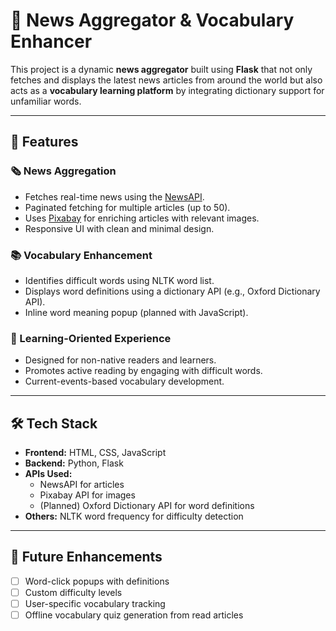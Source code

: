 # 📰 News Aggregator & Vocabulary Enhancer

This project is a dynamic **news aggregator** built using **Flask** that not only fetches and displays the latest news articles from around the world but also acts as a **vocabulary learning platform** by integrating dictionary support for unfamiliar words.

---

## 🚀 Features

### 🗞 News Aggregation
- Fetches real-time news using the [NewsAPI](https://newsapi.org/).
- Paginated fetching for multiple articles (up to 50).
- Uses [Pixabay](https://pixabay.com/api/docs/) for enriching articles with relevant images.
- Responsive UI with clean and minimal design.

### 📚 Vocabulary Enhancement
- Identifies difficult words using NLTK word list.
- Displays word definitions using a dictionary API (e.g., Oxford Dictionary API).
- Inline word meaning popup (planned with JavaScript).

### 🧠 Learning-Oriented Experience
- Designed for non-native readers and learners.
- Promotes active reading by engaging with difficult words.
- Current-events-based vocabulary development.

---

## 🛠 Tech Stack

- **Frontend:** HTML, CSS, JavaScript
- **Backend:** Python, Flask
- **APIs Used:**
  - NewsAPI for articles
  - Pixabay API for images
  - (Planned) Oxford Dictionary API for word definitions
- **Others:** NLTK word frequency for difficulty detection

---


## 📌 Future Enhancements

- [ ] Word-click popups with definitions  
- [ ] Custom difficulty levels  
- [ ] User-specific vocabulary tracking  
- [ ] Offline vocabulary quiz generation from read articles  
